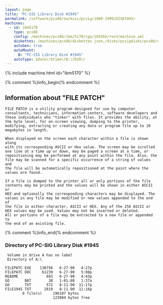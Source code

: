 ```yaml
---
layout: page
title: "PC-SIG Library Disk #1945"
permalink: /software/pcx86/sw/misc/pcsig/1000-1999/DISK1945/
machines:
  - id: ibm5170
    type: pcx86
    config: /machines/pcx86/ibm/5170/cga/1024kb/rev3/machine.xml
    diskettes: /machines/pcx86/diskettes.json,/disks/pcsigdisks/pcx86/diskettes.json
    autoGen: true
    autoMount:
      B: "PC-SIG Library Disk #1945"
    autoType: $date\r$time\rB:\rDIR\r
---
```


{% include machine.html id="ibm5170" %}

{% comment %}info_begin{% endcomment %}

## Information about "FILE PATCH"

    FILE PATCH is a utility program designed for use by computer
    consultants, technicians, information centers, software developers and
    those individuals who "tinker" with files. It provides the ability, at
    the byte level, for on-screen viewing, dumping to the printer,
    modifying, extracting or creating any data or program file up to 10
    megabytes in length.
    
    When displayed on the screen each character within a file is shown along
    with its corresponding ASCII or Hex value. The screen may be scrolled
    one line at a time up or down, may be paged a screen at a time, or
    repositioning may be performed at any point within the file. Also, the
    file may be scanned for a specific occurrence of a string of values and
    the file will be automatically repositioned at the point where the
    values are found.
    
    If a file is dumped to the printer all or only portions of the file
    contents may be printed and the values will be shown in either ASCII or
    HEX and optionally the corresponding characters may be displayed. The
    values in any file may be modified or new values appended to the end of
    the file in either character, ASCII or HEX. Any of the 256 ASCII or
    HEX values may be used. Values may not be inserted or deleted.
    All or portions of a file may be extracted to a new file or appended to
    the end of an existing file.
{% comment %}info_end{% endcomment %}


### Directory of PC-SIG Library Disk #1945

     Volume in drive A has no label
     Directory of A:\

    FILEPATC EXE    130756   6-27-90   4:27p
    FILEPATC DOC     61239   6-27-90   5:08p
    README             683   6-27-90   4:43p
    GO       BAT        38   1-01-80   1:37a
    GO       TXT       572   8-11-90  11:17p
    FILE1945 TXT      2819   8-11-90  11:16p
            6 file(s)     196107 bytes
                          123904 bytes free
